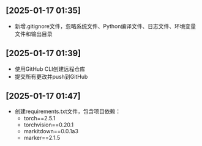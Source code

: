 ## [2025-01-17 01:35]
- 新增.gitignore文件，忽略系统文件、Python编译文件、日志文件、环境变量文件和输出目录

## [2025-01-17 01:39]
- 使用GitHub CLI创建远程仓库
- 提交所有更改并push到GitHub

## [2025-01-17 01:47]
- 创建requirements.txt文件，包含项目依赖：
  - torch==2.5.1
  - torchvision==0.20.1
  - markitdown==0.0.1a3
  - marker==2.1.5
